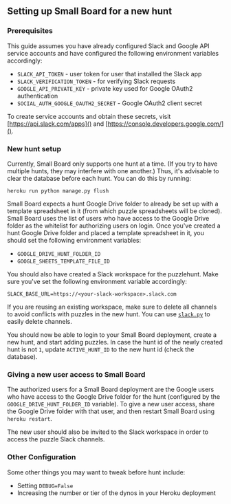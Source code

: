 ## Setting up Small Board for a new hunt

### Prerequisites

This guide assumes you have already configured Slack and Google API service accounts and have configured the following environment variables accordingly:

* `SLACK_API_TOKEN` - user token for user that installed the Slack app
* `SLACK_VERIFICATION_TOKEN` - for verifying Slack requests
* `GOOGLE_API_PRIVATE_KEY` - private key used for Google OAuth2 authentication
* `SOCIAL_AUTH_GOOGLE_OAUTH2_SECRET` - Google OAuth2 client secret

To create service accounts and obtain these secrets, visit [https://api.slack.com/apps]() and [https://console.developers.google.com/]().


### New hunt setup

Currently, Small Board only supports one hunt at a time. (If you try to have multiple hunts, they may interfere with one another.) Thus, it's advisable to clear the database before each hunt. You can do this by running:

```
heroku run python manage.py flush
```

Small Board expects a hunt Google Drive folder to already be set up with a template spreadsheet in it (from which puzzle spreadsheets will be cloned). Small Board uses the list of users who have access to the Google Drive folder as the whitelist for authorizing users on login. Once you've created a hunt Google Drive folder and placed a template spreadsheet in it, you should set the following environment variables:

* `GOOGLE_DRIVE_HUNT_FOLDER_ID`
* `GOOGLE_SHEETS_TEMPLATE_FILE_ID`

You should also have created a Slack workspace for the puzzlehunt. Make sure you've set the following environment variable accordingly:

```
SLACK_BASE_URL=https://<your-slack-workspace>.slack.com
```

If you are reusing an existing workspace, make sure to delete all channels to avoid conflicts with puzzles in the new hunt. You can use [`slack.py`](https://github.com/santiagobasulto/slack.py) to easily delete channels.

You should now be able to login to your Small Board deployment, create a new hunt, and start adding puzzles. In case the hunt id of the newly created hunt is not `1`, update `ACTIVE_HUNT_ID` to the new hunt id (check the database).


### Giving a new user access to Small Board

The authorized users for a Small Board deployment are the Google users who have access to the Google Drive folder for the hunt (configured by the `GOOGLE_DRIVE_HUNT_FOLDER_ID` variable). To give a new user access, share the Google Drive folder with that user, and then restart Small Board using `heroku restart`.

The new user should also be invited to the Slack workspace in order to access the puzzle Slack channels.


### Other Configuration

Some other things you may want to tweak before hunt include:

* Setting `DEBUG=False`
* Increasing the number or tier of the dynos in your Heroku deployment
